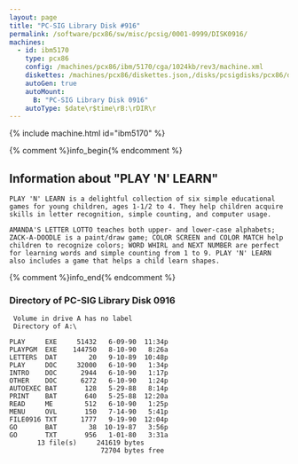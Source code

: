 ```yaml
---
layout: page
title: "PC-SIG Library Disk #916"
permalink: /software/pcx86/sw/misc/pcsig/0001-0999/DISK0916/
machines:
  - id: ibm5170
    type: pcx86
    config: /machines/pcx86/ibm/5170/cga/1024kb/rev3/machine.xml
    diskettes: /machines/pcx86/diskettes.json,/disks/pcsigdisks/pcx86/diskettes.json
    autoGen: true
    autoMount:
      B: "PC-SIG Library Disk 0916"
    autoType: $date\r$time\rB:\rDIR\r
---
```


{% include machine.html id="ibm5170" %}

{% comment %}info_begin{% endcomment %}

## Information about "PLAY 'N' LEARN"

    PLAY 'N' LEARN is a delightful collection of six simple educational
    games for young children, ages 1-1/2 to 4. They help children acquire
    skills in letter recognition, simple counting, and computer usage.
    
    AMANDA'S LETTER LOTTO teaches both upper- and lower-case alphabets;
    ZACK-A-DOODLE is a paint/draw game; COLOR SCREEN and COLOR MATCH help
    children to recognize colors; WORD WHIRL and NEXT NUMBER are perfect
    for learning words and simple counting from 1 to 9. PLAY 'N' LEARN
    also includes a game that helps a child learn shapes.
{% comment %}info_end{% endcomment %}


### Directory of PC-SIG Library Disk 0916

     Volume in drive A has no label
     Directory of A:\

    PLAY     EXE     51432   6-09-90  11:34p
    PLAYPGM  EXE    144750   8-10-90   8:26a
    LETTERS  DAT        20   9-10-89  10:48p
    PLAY     DOC     32000   6-10-90   1:34p
    INTRO    DOC      2944   6-10-90   1:17p
    OTHER    DOC      6272   6-10-90   1:24p
    AUTOEXEC BAT       128   5-29-88   8:14p
    PRINT    BAT       640   5-25-88  12:20a
    READ     ME        512   6-10-90   1:25p
    MENU     OVL       150   7-14-90   5:41p
    FILE0916 TXT      1777   9-19-90  12:04p
    GO       BAT        38  10-19-87   3:56p
    GO       TXT       956   1-01-80   3:31a
           13 file(s)     241619 bytes
                           72704 bytes free
